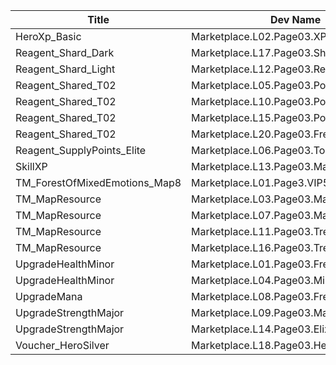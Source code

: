 | Title | Dev Name | Quantity | Currency |  Price |
| ----- | -------- | -------- | -------- |  ----- |
| HeroXp_Basic | Marketplace.L02.Page03.XP.03 | 100000 | Gold | 200 |
| Reagent_Shard_Dark | Marketplace.L17.Page03.Shard.29 | 1 | Gems | 200 |
| Reagent_Shard_Light | Marketplace.L12.Page03.Reagent.23 | 1 | Gold | 300000 |
| Reagent_Shared_T02 | Marketplace.L05.Page03.PowerSource.03 | 10 | Gold | 2500 |
| Reagent_Shared_T02 | Marketplace.L10.Page03.PowerSource.06 | 15 | Gold | 2500 |
| Reagent_Shared_T02 | Marketplace.L15.Page03.PowerSource.09 | 20 | Gold | 2500 |
| Reagent_Shared_T02 | Marketplace.L20.Page03.Free.120 | 15 | Gold | 0 |
| Reagent_SupplyPoints_Elite | Marketplace.L06.Page03.Token.20 | 3 | Gold | 100000 |
| SkillXP | Marketplace.L13.Page03.MapsMisc.30 | 1 | Gold | 10000 |
| TM_ForestOfMixedEmotions_Map8 | Marketplace.L01.Page3.VIP5.FreeBonus.74 | 1 | Gold | 0 |
| TM_MapResource | Marketplace.L03.Page03.MapFragments.03 | 3 | Gold | 20000 |
| TM_MapResource | Marketplace.L07.Page03.MapFragments.08 | 5 | Gold | 20000 |
| TM_MapResource | Marketplace.L11.Page03.TreasureMap.03 | 7 | Gold | 20000 |
| TM_MapResource | Marketplace.L16.Page03.TreasureMap.06 | 10 | Gold | 20000 |
| UpgradeHealthMinor | Marketplace.L01.Page03.Free.09 | 5 | Gold | 0 |
| UpgradeHealthMinor | Marketplace.L04.Page03.MinorElixir.09 | 4 | Gold | 4000 |
| UpgradeMana | Marketplace.L08.Page03.Free.36 | 1 | Gold | 0 |
| UpgradeStrengthMajor | Marketplace.L09.Page03.MajorElixir.12 | 8 | Gold | 50000 |
| UpgradeStrengthMajor | Marketplace.L14.Page03.ElixirAll.14 | 3 | Gold | 50000 |
| Voucher_HeroSilver | Marketplace.L18.Page03.Hero.11 | 1 | Gold | 3500000 |
